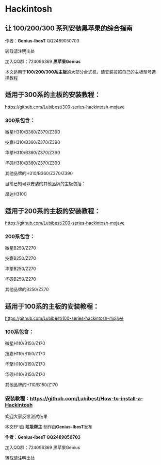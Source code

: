 # Hackintosh

## 让 100/200/300 系列安装黑苹果的综合指南

作者：**Genius-lbesT**  QQ2489050703

转载请注明出处

加入QQ群：724096369 **黑苹果Genius**

本文适用于**100/200/300系主板**的大部分台式机，请安装按照自己的主板型号选择教程

## 适用于300系的主板的安装教程：

https://github.com/Lubibest/300-series-hackintosh-mojave

### 300系包含：

微星H310/B360/Z370/Z390 

技嘉H310/B360/Z370/Z390 

华擎H310/B360/Z370/Z390

华硕H310/B360/Z370/Z390

其他品牌的H310/B360/Z370/Z390

目前已知可以安装的其他品牌的主板包括：

昂达H310C

## 适用于200系的主板的安装教程：

https://github.com/Lubibest/200-series-hackintosh-mojave

### 200系包含：

微星B250/Z270

技嘉B250/Z270

华擎B250/Z270

华硕B250/Z270

其他品牌的B250/Z270

## 适用于100系的主板的安装教程：

https://github.com/Lubibest/100-series-hackintosh-mojave

### 100系包含：

微星H110/B150/Z170

技嘉H110/B150/Z170

华擎H110/B150/Z170

华硕H110/B150/Z170

其他品牌的H110/B150/Z170

### 安装教程：https://github.com/Lubibest/How-to-install-a-Hackintosh

欢迎大家反馈测试结果

本文EFI由 **垃圾帮主** 制作由**Genius-lbesT**发布

**作者：Genius-lbesT QQ2489050703**

加入QQ群：724096369 黑苹果Genius

转载请注明出处
